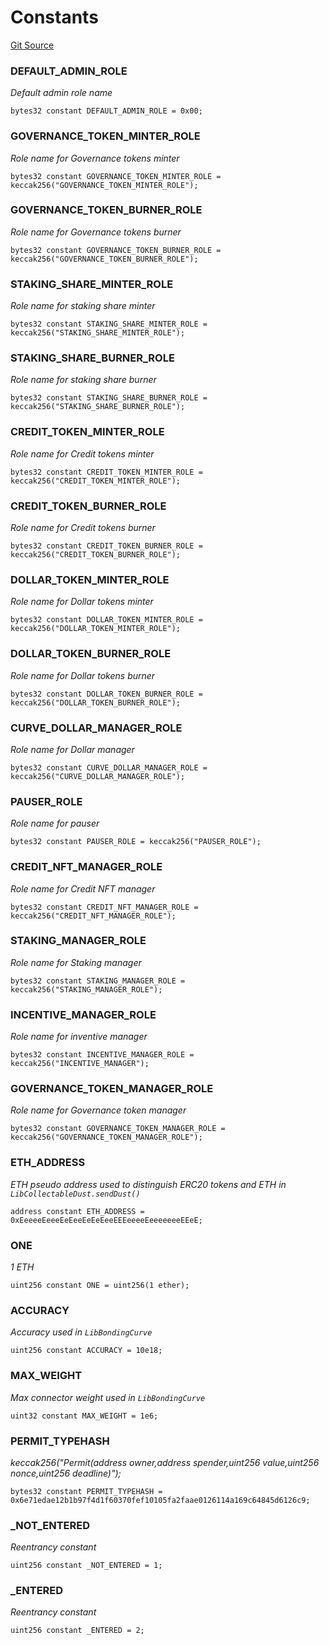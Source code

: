 # Constants
[Git Source](https://github.com/ubiquity/ubiquity-dollar/blob/bcb66d35bbc0a307e64d5a207866fc5188d3a6f8/src/dollar/libraries/Constants.sol)

### DEFAULT_ADMIN_ROLE
*Default admin role name*


```solidity
bytes32 constant DEFAULT_ADMIN_ROLE = 0x00;
```

### GOVERNANCE_TOKEN_MINTER_ROLE
*Role name for Governance tokens minter*


```solidity
bytes32 constant GOVERNANCE_TOKEN_MINTER_ROLE = keccak256("GOVERNANCE_TOKEN_MINTER_ROLE");
```

### GOVERNANCE_TOKEN_BURNER_ROLE
*Role name for Governance tokens burner*


```solidity
bytes32 constant GOVERNANCE_TOKEN_BURNER_ROLE = keccak256("GOVERNANCE_TOKEN_BURNER_ROLE");
```

### STAKING_SHARE_MINTER_ROLE
*Role name for staking share minter*


```solidity
bytes32 constant STAKING_SHARE_MINTER_ROLE = keccak256("STAKING_SHARE_MINTER_ROLE");
```

### STAKING_SHARE_BURNER_ROLE
*Role name for staking share burner*


```solidity
bytes32 constant STAKING_SHARE_BURNER_ROLE = keccak256("STAKING_SHARE_BURNER_ROLE");
```

### CREDIT_TOKEN_MINTER_ROLE
*Role name for Credit tokens minter*


```solidity
bytes32 constant CREDIT_TOKEN_MINTER_ROLE = keccak256("CREDIT_TOKEN_MINTER_ROLE");
```

### CREDIT_TOKEN_BURNER_ROLE
*Role name for Credit tokens burner*


```solidity
bytes32 constant CREDIT_TOKEN_BURNER_ROLE = keccak256("CREDIT_TOKEN_BURNER_ROLE");
```

### DOLLAR_TOKEN_MINTER_ROLE
*Role name for Dollar tokens minter*


```solidity
bytes32 constant DOLLAR_TOKEN_MINTER_ROLE = keccak256("DOLLAR_TOKEN_MINTER_ROLE");
```

### DOLLAR_TOKEN_BURNER_ROLE
*Role name for Dollar tokens burner*


```solidity
bytes32 constant DOLLAR_TOKEN_BURNER_ROLE = keccak256("DOLLAR_TOKEN_BURNER_ROLE");
```

### CURVE_DOLLAR_MANAGER_ROLE
*Role name for Dollar manager*


```solidity
bytes32 constant CURVE_DOLLAR_MANAGER_ROLE = keccak256("CURVE_DOLLAR_MANAGER_ROLE");
```

### PAUSER_ROLE
*Role name for pauser*


```solidity
bytes32 constant PAUSER_ROLE = keccak256("PAUSER_ROLE");
```

### CREDIT_NFT_MANAGER_ROLE
*Role name for Credit NFT manager*


```solidity
bytes32 constant CREDIT_NFT_MANAGER_ROLE = keccak256("CREDIT_NFT_MANAGER_ROLE");
```

### STAKING_MANAGER_ROLE
*Role name for Staking manager*


```solidity
bytes32 constant STAKING_MANAGER_ROLE = keccak256("STAKING_MANAGER_ROLE");
```

### INCENTIVE_MANAGER_ROLE
*Role name for inventive manager*


```solidity
bytes32 constant INCENTIVE_MANAGER_ROLE = keccak256("INCENTIVE_MANAGER");
```

### GOVERNANCE_TOKEN_MANAGER_ROLE
*Role name for Governance token manager*


```solidity
bytes32 constant GOVERNANCE_TOKEN_MANAGER_ROLE = keccak256("GOVERNANCE_TOKEN_MANAGER_ROLE");
```

### ETH_ADDRESS
*ETH pseudo address used to distinguish ERC20 tokens and ETH in `LibCollectableDust.sendDust()`*


```solidity
address constant ETH_ADDRESS = 0xEeeeeEeeeEeEeeEeEeEeeEEEeeeeEeeeeeeeEEeE;
```

### ONE
*1 ETH*


```solidity
uint256 constant ONE = uint256(1 ether);
```

### ACCURACY
*Accuracy used in `LibBondingCurve`*


```solidity
uint256 constant ACCURACY = 10e18;
```

### MAX_WEIGHT
*Max connector weight used in `LibBondingCurve`*


```solidity
uint32 constant MAX_WEIGHT = 1e6;
```

### PERMIT_TYPEHASH
*keccak256("Permit(address owner,address spender,uint256 value,uint256 nonce,uint256 deadline)");*


```solidity
bytes32 constant PERMIT_TYPEHASH = 0x6e71edae12b1b97f4d1f60370fef10105fa2faae0126114a169c64845d6126c9;
```

### _NOT_ENTERED
*Reentrancy constant*


```solidity
uint256 constant _NOT_ENTERED = 1;
```

### _ENTERED
*Reentrancy constant*


```solidity
uint256 constant _ENTERED = 2;
```

